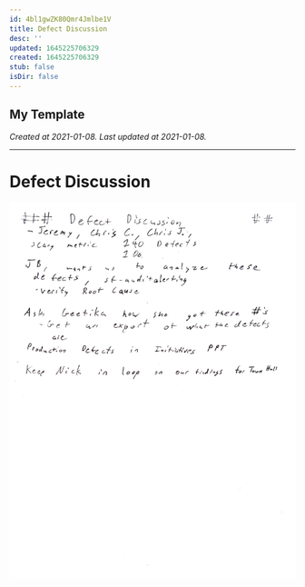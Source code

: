 ```yaml
---
id: 4bl1gwZK80Qmr4Jmlbe1V
title: Defect Discussion
desc: ''
updated: 1645225706329
created: 1645225706329
stub: false
isDir: false
---
```

My Template
---

_Created at 2021-01-08._
_Last updated at 2021-01-08._




---

# Defect Discussion


![Defect Discussion.jpg](assets/Defect-Discussion.jpg)

